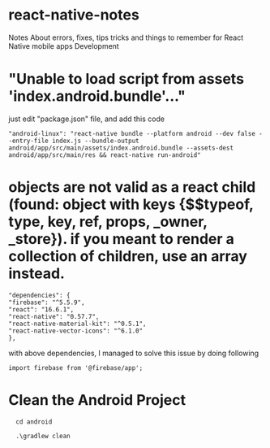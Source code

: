 # react-native-notes
Notes About errors, fixes, tips tricks and things to remember for React Native mobile apps Development

# "Unable to load script from assets 'index.android.bundle'..."
just edit "package.json" file, and add this code
```
"android-linux": "react-native bundle --platform android --dev false --entry-file index.js --bundle-output android/app/src/main/assets/index.android.bundle --assets-dest android/app/src/main/res && react-native run-android"
```

# objects are not valid as a react child (found: object with keys {$$typeof, type, key, ref, props, _owner, _store}). if you meant to render a collection of children, use an array instead.
```
"dependencies": {
"firebase": "^5.5.9",
"react": "16.6.1",
"react-native": "0.57.7",
"react-native-material-kit": "^0.5.1",
"react-native-vector-icons": "^6.1.0"
}, 
```
with above dependencies, I managed to solve this issue by doing following
```
import firebase from '@firebase/app';
```
# Clean the Android Project

```
  cd android
  
  .\gradlew clean
```

